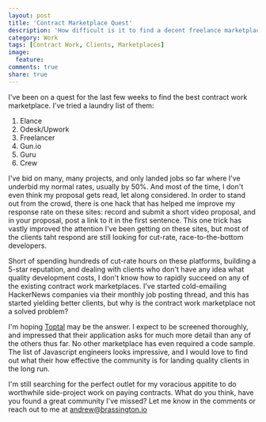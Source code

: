 ```yaml
---
layout: post
title: 'Contract Marketplace Quest'
description: 'How difficult is it to find a decent freelance marketplace?'
category: Work
tags: [Contract Work, Clients, Marketplaces]
image:
  feature: 
comments: true
share: true
---
```


I've been on a quest for the last few weeks to find the best contract work marketplace. I've tried a laundry list of them:

 1. Elance
 2. Odesk/Upwork
 3. Freelancer
 4. Gun.io
 5. Guru
 6. Crew

I've bid on many, many projects, and only landed jobs so far where I've underbid my normal rates, usually by 50%. And most of the time, I don't even think my proposal gets read, let along considered.
In order to stand out from the crowd, there is one hack that has helped me improve my response rate on these sites: record and submit a short video proposal, and in your proposal, post a link to it in the first sentence.
This one trick has vastly improved the attention I've been getting on these sites, but most of the clients taht respond are still looking for cut-rate, race-to-the-bottom developers.

Short of spending hundreds of cut-rate hours on these platforms, building a 5-star reputation, and dealing with clients who don't have any idea what quality development costs, I don't know how to rapidly succeed on any of the existing contract work marketplaces.
I've started cold-emailing HackerNews companies via their monthly job posting thread, and this has started yielding better clients, but why is the contract work marketplace not a solved problem?

I'm hoping [Toptal](http://www.toptal.com/javascript) may be the answer. I expect to be screened thoroughly, and impressed that their application asks for much more detail than any of the others thus far. No other marketplace has even required a code sample.
The list of Javascript engineers looks impressive, and I would love to find out what their how effective the community is for landing quality clients in the long run.

I'm still searching for the perfect outlet for my voracious appitite to do worthwhile side-project work on paying contracts. What do you think, have you found a great community I've missed? Let me know in the comments or reach out to me at andrew@brassington.io
